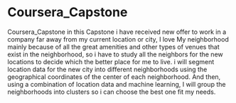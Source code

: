 # Coursera_Capstone
Coursera_Capstone 
in this Capstone i have received new offer to work in a company far away from my current location or city, 
I love My neighborhood mainly because of all the great amenities and other types of venues that exist in the neighborhood, 
so i have to study all the neighbors for the new locations to decide which the better place for me to live. 
i will segment location data for the new city into different neighborhoods using the geographical coordinates of the center of each neighborhood. 
And then, using a combination of location data and machine learning, I will group the neighborhoods into clusters so i can choose the best one fit my needs.

